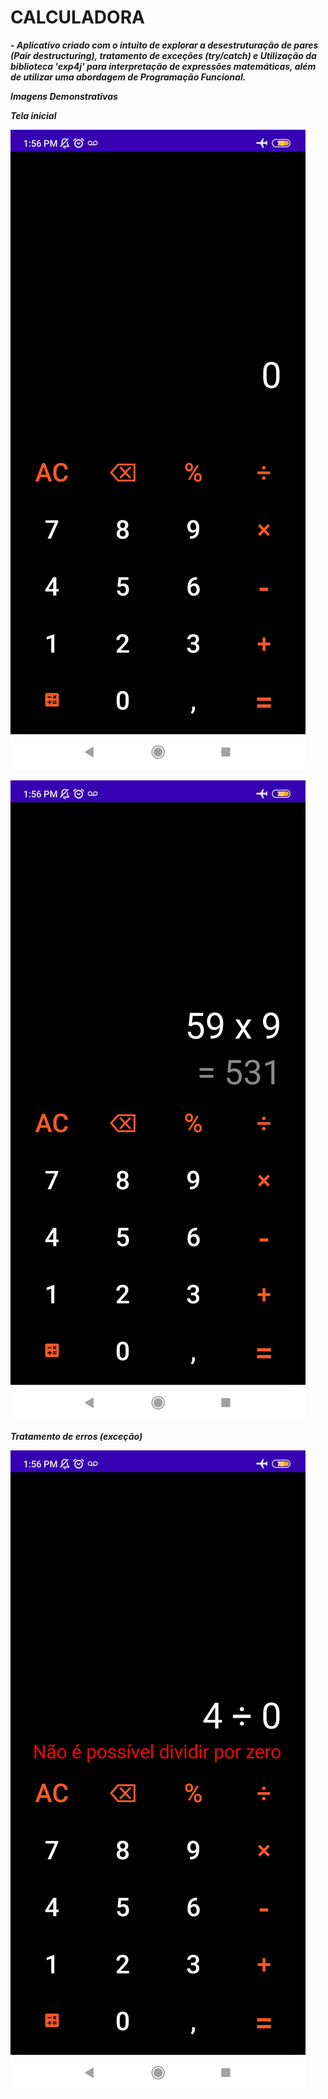 # CALCULADORA 

_**- Aplicativo criado com o intuito de explorar a desestruturação de pares (Pair destructuring), tratamento de exceções (try/catch) e Utilização da biblioteca 'exp4j' para interpretação de expressões matemáticas, além de utilizar uma abordagem de Programação Funcional.**_

_**Imagens Demonstrativas**_


_**Tela inicial**_

![Tela Inicial](https://github.com/SAANDRIN/ImagensConjunto/blob/main/Screenshot_2025-05-06-13-56-10-313_com.example.calculadora.jpg)

![calculo 1](https://github.com/SAANDRIN/ImagensConjunto/blob/main/Screenshot_2025-05-06-13-56-25-417_com.example.calculadora.jpg)

_**Tratamento de erros (exceção)**_

![erro](https://github.com/SAANDRIN/ImagensConjunto/blob/main/Screenshot_2025-05-06-13-56-31-609_com.example.calculadora.jpg)
